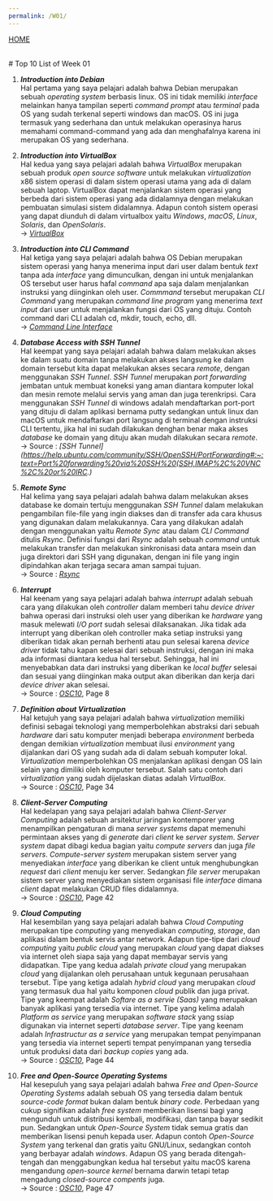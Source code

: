 ```yaml
---
permalink: /W01/
---
```

[HOME](../)

<br/>
# Top 10 List of Week 01

1. ___Introduction into Debian___<br>
Hal pertama yang saya pelajari adalah bahwa Debian merupakan sebuah _operating system_ berbasis linux. OS ini tidak memiliki _interface_ melainkan hanya tampilan seperti _command prompt_ atau _terminal_ pada OS yang sudah terkenal seperti windows dan macOS. OS ini juga termasuk yang sederhana dan untuk melakukan operasinya harus memahami command-command yang ada dan menghafalnya karena ini merupakan OS yang sederhana.

2. ___Introduction into VirtualBox___<br>
Hal kedua yang saya pelajari adalah bahwa _VirtualBox_ merupakan sebuah produk _open source software_ untuk melakukan _virtualization_ x86 sistem operasi di dalam sistem operasi utama yang ada di dalam sebuah laptop. VirtualBox dapat menjalankan sistem operasi yang berbeda dari sistem operasi yang ada didalamnya dengan melakukan pembuatan simulasi sistem didalamnya. Adapun contoh sistem operasi yang dapat diunduh di dalam virtualbox yaitu _Windows_, _macOS_, _Linux_, _Solaris_, dan _OpenSolaris_.
<br/>-> _[VirtualBox](https://www.virtualbox.org/)_

3. ___Introduction into CLI Command___<br>
Hal ketiga yang saya pelajari adalah bahwa OS Debian merupakan sistem operasi yang hanya menerima input dari user dalam bentuk _text_ tanpa ada _interface_ yang dimunculkan, dengan ini untuk menjalankan OS tersebut user harus hafal _command_ apa saja dalam menjalankan instruksi yang diinginkan oleh user. _Commmand_ tersebut merupakan _CLI Command_ yang merupakan _command line program_ yang menerima _text input_ dari user untuk menjalankan fungsi dari OS yang dituju. Contoh command dari CLI adalah cd, mkdir, touch, echo, dll.
<br/>-> _[Command Line Interface](https://www.w3schools.com/whatis/whatis_cli.asp#:~:text=CLI%20is%20a%20command%20line,MS%2DDOS%20and%20Apple%20DOS.)_

4. ___Database Access with SSH Tunnel___<br>
Hal keempat yang saya pelajari adalah bahwa dalam melakukan akses ke dalam suatu domain tanpa melakukan akses langsung ke dalam domain tersebut kita dapat melakukan akses secara _remote_, dengan menggunakan _SSH Tunnel_. _SSH Tunnel_ merupakan _port forwarding_ jembatan untuk membuat koneksi yang aman diantara komputer lokal dan mesin remote melalui servis yang aman dan juga terenkripsi. Cara menggunakan _SSH Tunnel_ di windows adalah mendaftarkan port-port yang dituju di dalam aplikasi bernama putty sedangkan untuk linux dan macOS untuk mendaftarkan port langsung di terminal dengan instruksi CLI tertentu, jika hal ini sudah dilakukan denghan benar maka akses _database_ ke domain yang dituju akan mudah dilakukan secara _remote_.
<br/>-> Source : _[SSH Tunnel](https://help.ubuntu.com/community/SSH/OpenSSH/PortForwarding#:~:text=Port%20forwarding%20via%20SSH%20(SSH,IMAP%2C%20VNC%2C%20or%20IRC.)_

5. ___Remote Sync___<br>
Hal kelima yang saya pelajari adalah bahwa dalam melakukan akses database ke domain tertuju menggunakan _SSH Tunnel_ dalam melakukan pengambilan file-file yang ingin diakses dan di transfer ada cara khusus yang digunakan dalam melakukannya. Cara yang dilakukan adalah dengan menggunakan yaitu _Remote Sync_ atau dalam _CLI Command_ ditulis _Rsync_. Definisi fungsi dari _Rsync_ adalah sebuah _command_ untuk melakukan transfer dan melakukan sinkronisasi data antara msein dan juga direktori dari SSH yang digunakan, dengan ini file yang ingin dipindahkan akan terjaga secara aman sampai tujuan.
<br/>-> Source : _[Rsync](https://phoenixnap.com/kb/how-to-rsync-over-ssh)_

6. ___Interrupt___<br>
Hal keenam yang saya pelajari adalah bahwa _interrupt_ adalah sebuah cara yang dilakukan oleh _controller_ dalam memberi tahu _device driver_ bahwa operasi dari instruksi oleh user yang diberikan ke _hardware_ yang masuk melewati _I/O port_ sudah selesai dilaksanakan. Jika tidak ada interrupt yang diberikan oleh controller maka setiap instruksi yang diberikan tidak akan pernah berhenti atau pun selesai karena _device driver_ tidak tahu kapan selesai dari sebuah instruksi, dengan ini maka ada informasi diantara kedua hal tersebut. Sehingga, hal ini menyebabkan data dari instruksi yang diberikan ke _local buffer_ selesai dan sesuai yang diinginkan maka output akan diberikan dan kerja dari _device driver_ akan selesai.
<br/>-> Source : _[OSC10](https://www.academia.edu/42880365/Operating_System_Concepts_10th_Edition)_, Page 8

7. ___Definition about Virtualization___<br>
Hal ketujuh yang saya pelajari adalah bahwa _virtualization_ memiliki definisi sebagai teknologi yang memperbolehkan abstraksi dari sebuah _hardware_ dari satu komputer menjadi beberapa _environment_ berbeda dengan demikian _virtualization_ membuat ilusi _environment_ yang dijalankan dari OS yang sudah ada di dalam sebuah komputer lokal. _Virtualization_ memperbolehkan OS menjalankan aplikasi dengan OS lain selain yang dimiliki oleh komputer tersebut. Salah satu contoh dari _virtualization_ yang sudah dijelaskan diatas adalah _VirtualBox_.
<br/> -> Source : _[OSC10](https://www.academia.edu/42880365/Operating_System_Concepts_10th_Edition)_, Page 34

8. ___Client-Server Computing___<br>
Hal kedelapan yang saya pelajari adalah bahwa _Client-Server Computing_ adalah sebuah 
arsitektur jaringan kontemporer yang menampilkan pengaturan di mana _server systems_ dapat memenuhi permintaan akses yang di _generate_ dari _client_ ke _server system_. _Server system_ dapat dibagi kedua bagian yaitu _compute servers_ dan juga _file servers_. _Compute-server system_ merupakan sistem server yang menyediakan _interface_ yang diberikan ke client untuk menghubungkan _request_ dari _client_ menuju ker server. Sedangkan _file server_ merupakan sistem server yang menyediakan sistem organisasi file _interface_ dimana _client_ dapat melakukan CRUD files didalamnya.
<br/> -> Source : _[OSC10](https://www.academia.edu/42880365/Operating_System_Concepts_10th_Edition)_, Page 42

9. ___Cloud Computing___<br>
Hal kesembilan yang saya pelajari adalah bahwa _Cloud Computing_ merupakan tipe _computing_ yang menyediakan _computing_, _storage_, dan aplikasi dalam bentuk servis antar network. Adapun tipe-tipe dari _cloud computing_ yaitu _public cloud_ yang merupakan _cloud_ yang dapat diakses via internet oleh siapa saja yang dapat membayar servis yang didapatkan. Tipe yang kedua adalah _private cloud_ yang merupakan _cloud_ yang dijalankan oleh perusahaan untuk kegunaan perusahaan tersebut. Tipe yang ketiga adalah _hybrid cloud_ yang merupakan _cloud_ yang termasuk dua hal yaitu komponen _cloud_ publik dan juga privat. Tipe yang keempat adalah _Softare as a servie (Saas)_ yang merupakan banyak aplikasi yang tersedia via internet. Tipe yang kelima adalah _Platform as service_ yang merupakan _software stack_ yang ssiap digunakan via internet seperti _database server_. Tipe yang keenam adalah _Infrastructur as a service_ yang merupakan tempat penyimpanan yang tersedia via internet seperti tempat penyimpanan yang tersedia untuk produksi data dari _backup copies_ yang ada.
<br/> -> Source : _[OSC10](https://www.academia.edu/42880365/Operating_System_Concepts_10th_Edition)_, Page 44

10. ___Free and Open-Source Operating Systems___<br>
Hal kesepuluh yang saya pelajari adalah bahwa _Free and Open-Source Operating Systems_ adalah sebuah OS yang tersedia dalam bentuk _source-code format_ bukan dalam bentuk _binary code_. Perbedaan yang cukup signifikan adalah _free system_ memberikan lisensi bagi yang mengunduh untuk distribusi kembali, modifikasi, dan tanpa bayar sedikit pun. Sedangkan untuk _Open-Source System_ tidak semua gratis dan memberikan lisensi penuh kepada user. Adapun contoh _Open-Source System_ yang terkenal dan gratis yaitu GNU/Linux, sedangkan contoh yang berbayar adalah _windows_. Adapun OS yang berada ditengah-tengah dan menggabungkan kedua hal tersebut yaitu macOS karena mengandung _open-source kernel_ bernama darwin tetapi tetap mengadung _closed-source compents_ juga.
<br/> -> Source : _[OSC10](https://www.academia.edu/42880365/Operating_System_Concepts_10th_Edition)_, Page 47
